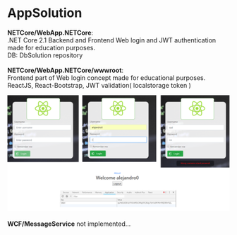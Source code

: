 # AppSolution

<b>NETCore/WebApp.NETCore</b>:</br>
 .NET Core 2.1
 Backend and Frontend Web login and JWT authentication made for education purposes.</br>
 DB: DbSolution repository
</br></br>
<b>NETCore/WebApp.NETCore/wwwroot</b>:
</br>
Frontend part of Web login concept made for educational purposes.</br>
ReactJS, React-Bootstrap, JWT validation( localstorage token )


![promisechains](https://github.com/domkris/files/blob/master/web_api_short.png?raw=true)
</br>
</br>
<b>WCF/MessageService</b>
not implemented...

